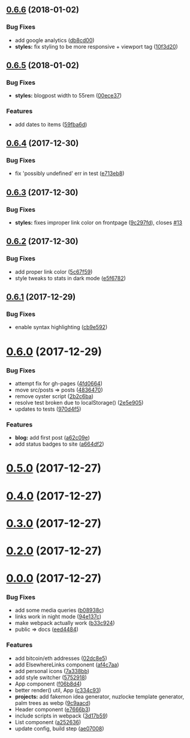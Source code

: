 <a name="0.6.6"></a>
## [0.6.6](https://github.com/EmmaRamirez/emmaramirez.me/compare/0.6.5...0.6.6) (2018-01-02)


### Bug Fixes

* add google analytics ([db8cd00](https://github.com/EmmaRamirez/emmaramirez.me/commit/db8cd00))
* **styles:** fix styling to be more responsive + viewport tag ([10f3d20](https://github.com/EmmaRamirez/emmaramirez.me/commit/10f3d20))



<a name="0.6.5"></a>
## [0.6.5](https://github.com/EmmaRamirez/emmaramirez.me/compare/0.6.4...0.6.5) (2018-01-02)


### Bug Fixes

* **styles:** blogpost width to 55rem ([00ece37](https://github.com/EmmaRamirez/emmaramirez.me/commit/00ece37))


### Features

* add dates to items ([59fba6d](https://github.com/EmmaRamirez/emmaramirez.me/commit/59fba6d))



<a name="0.6.4"></a>
## [0.6.4](https://github.com/EmmaRamirez/emmaramirez.me/compare/v0.6.3...0.6.4) (2017-12-30)


### Bug Fixes

* fix 'possibly undefined' err in test ([e713eb8](https://github.com/EmmaRamirez/emmaramirez.me/commit/e713eb8))



<a name="0.6.3"></a>
## [0.6.3](https://github.com/EmmaRamirez/emmaramirez.me/compare/v0.6.2...v0.6.3) (2017-12-30)


### Bug Fixes

* **styles:** fixes improper link color on frontpage ([9c297fd](https://github.com/EmmaRamirez/emmaramirez.me/commit/9c297fd)), closes [#13](https://github.com/EmmaRamirez/emmaramirez.me/issues/13)



<a name="0.6.2"></a>
## [0.6.2](https://github.com/EmmaRamirez/emmaramirez.me/compare/v0.6.1...v0.6.2) (2017-12-30)


### Bug Fixes

* add proper link color ([5c67f59](https://github.com/EmmaRamirez/emmaramirez.me/commit/5c67f59))
* style tweaks to stats in dark mode ([e5f6782](https://github.com/EmmaRamirez/emmaramirez.me/commit/e5f6782))



<a name="0.6.1"></a>
## [0.6.1](https://github.com/EmmaRamirez/emmaramirez.me/compare/v0.6.0...v0.6.1) (2017-12-29)


### Bug Fixes

* enable syntax highlighting ([cb9e592](https://github.com/EmmaRamirez/emmaramirez.me/commit/cb9e592))



<a name="0.6.0"></a>
# [0.6.0](https://github.com/EmmaRamirez/emmaramirez.me/compare/v0.5.0...v0.6.0) (2017-12-29)


### Bug Fixes

* attempt fix for gh-pages ([4fd0664](https://github.com/EmmaRamirez/emmaramirez.me/commit/4fd0664))
* move src/posts => posts ([4836470](https://github.com/EmmaRamirez/emmaramirez.me/commit/4836470))
* remove oyster script ([2b2c6ba](https://github.com/EmmaRamirez/emmaramirez.me/commit/2b2c6ba))
* resolve test broken due to localStorage() ([2e5e905](https://github.com/EmmaRamirez/emmaramirez.me/commit/2e5e905))
* updates to tests ([970d4f5](https://github.com/EmmaRamirez/emmaramirez.me/commit/970d4f5))


### Features

* **blog:** add first post ([a62c09e](https://github.com/EmmaRamirez/emmaramirez.me/commit/a62c09e))
* add status badges to site ([a664df2](https://github.com/EmmaRamirez/emmaramirez.me/commit/a664df2))



<a name="0.5.0"></a>
# [0.5.0](https://github.com/EmmaRamirez/emmaramirez.me/compare/v0.4.0...v0.5.0) (2017-12-27)



<a name="0.4.0"></a>
# [0.4.0](https://github.com/EmmaRamirez/emmaramirez.me/compare/v0.3.0...v0.4.0) (2017-12-27)



<a name="0.3.0"></a>
# [0.3.0](https://github.com/EmmaRamirez/emmaramirez.me/compare/v0.2.0...v0.3.0) (2017-12-27)



<a name="0.2.0"></a>
# [0.2.0](https://github.com/EmmaRamirez/emmaramirez.me/compare/v0.0.0...v0.2.0) (2017-12-27)



<a name="0.0.0"></a>
# [0.0.0](https://github.com/EmmaRamirez/emmaramirez.me/compare/ae07008...v0.0.0) (2017-12-27)


### Bug Fixes

* add some media queries ([b08938c](https://github.com/EmmaRamirez/emmaramirez.me/commit/b08938c))
* links work in night mode ([94e137c](https://github.com/EmmaRamirez/emmaramirez.me/commit/94e137c))
* make webpack actually work ([b33c924](https://github.com/EmmaRamirez/emmaramirez.me/commit/b33c924))
* public => docs ([eed4484](https://github.com/EmmaRamirez/emmaramirez.me/commit/eed4484))


### Features

* add bitcoin/eth addresses ([02dc8e5](https://github.com/EmmaRamirez/emmaramirez.me/commit/02dc8e5))
* add ElsewhereLinks component ([af4c7aa](https://github.com/EmmaRamirez/emmaramirez.me/commit/af4c7aa))
* add personal icons ([7a338bb](https://github.com/EmmaRamirez/emmaramirez.me/commit/7a338bb))
* add style switcher ([5752918](https://github.com/EmmaRamirez/emmaramirez.me/commit/5752918))
* App component ([f06b8d4](https://github.com/EmmaRamirez/emmaramirez.me/commit/f06b8d4))
* better render() util, App ([c334c93](https://github.com/EmmaRamirez/emmaramirez.me/commit/c334c93))
* **projects:** add fakemon idea generator, nuzlocke template generator, palm trees as webp ([9c9aacd](https://github.com/EmmaRamirez/emmaramirez.me/commit/9c9aacd))
* Header component ([e7666b3](https://github.com/EmmaRamirez/emmaramirez.me/commit/e7666b3))
* include scripts in webpack ([3d17b59](https://github.com/EmmaRamirez/emmaramirez.me/commit/3d17b59))
* List component ([a252636](https://github.com/EmmaRamirez/emmaramirez.me/commit/a252636))
* update config, build step ([ae07008](https://github.com/EmmaRamirez/emmaramirez.me/commit/ae07008))



